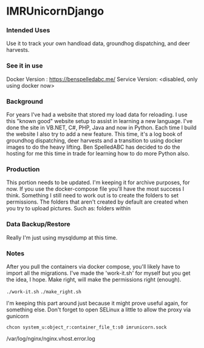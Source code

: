 # IMRUnicornDjango

### Intended Uses
Use it to track your own handload data, groundhog dispatching, and deer harvests.

### See it in use
Docker Version : https://benspelledabc.me/
Service Version: <disabled, only using docker now>

### Background
For years I've had a website that stored my load data for reloading. I use this "known good" website setup to assist in learning a new language. I've done the site in VB.NET, C#, PHP, Java and now in Python. Each time I build the website I also try to add a new feature. This time, it's a log book of groundhog dispatching, deer harvests and a transition to using docker images to do the heavy lifting. Ben SpelledABC has decided to do the hosting for me this time in trade for learning how to do more Python also.

### Production
This portion needs to be updated. I'm keeping it for archive purposes, for now. If you use the docker-compose file you'll have the most success I think. Something I still need to work out is to create the folders to set permissions. The folders that aren't created by default are created when you try to upload pictures. Such as: folders within

### Data Backup/Restore
Really I'm just using mysqldump at this time.

### Notes
After you pull the containers via docker compose, you'll likely have to import all the migrations. I've made the 'work-it.sh' for myself but you get the idea, I hope. Make right, will make the permissions right (enough).

`./work-it.sh`
`./make_right.sh`

I'm keeping this part around just because it might prove useful again, for something else.
Don't forget to open SELinux a little to allow the proxy via gunicorn

`chcon system_u:object_r:container_file_t:s0 imrunicorn.sock`

/var/log/nginx/nginx.vhost.error.log
